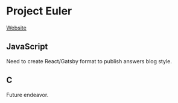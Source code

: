 # Project Euler 

[Website](https://projecteuler.net/)

## JavaScript

Need to create React/Gatsby format to publish answers blog style.


## C

Future endeavor. 

